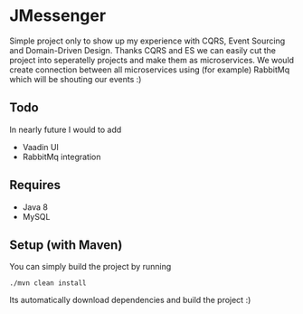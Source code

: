 # JMessenger
Simple project only to show up my experience with CQRS, Event Sourcing and Domain-Driven Design.
Thanks CQRS and ES we can easily cut the project into seperatelly projects and make them as microservices. We would create connection between all microservices using (for example) RabbitMq which will be shouting our events :)

## Todo
In nearly future I would to add
- Vaadin UI
- RabbitMq integration

## Requires
- Java 8
- MySQL

## Setup (with Maven)
You can simply build the project by running
```
./mvn clean install
```
Its automatically download dependencies and build the project :)
